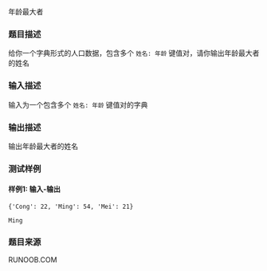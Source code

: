 年龄最大者

### 题目描述

给你一个字典形式的人口数据，包含多个 `姓名: 年龄` 键值对，请你输出年龄最大者的姓名

### 输入描述

输入为一个包含多个 `姓名: 年龄` 键值对的字典

### 输出描述

输出年龄最大者的姓名

### 测试样例

#### 样例1: 输入-输出

```
{'Cong': 22, 'Ming': 54, 'Mei': 21}
```

```
Ming
```

### 题目来源

RUNOOB.COM
